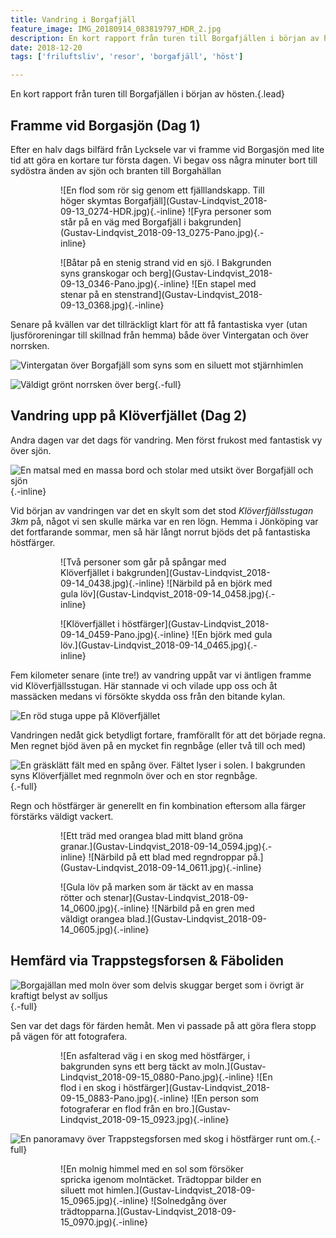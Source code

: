```yaml
---
title: Vandring i Borgafjäll
feature_image: IMG_20180914_083819797_HDR_2.jpg
description: En kort rapport från turen till Borgafjällen i början av hösten.
date: 2018-12-20
tags: ['friluftsliv', 'resor', 'borgafjäll', 'höst']

---
```


En kort rapport från turen till Borgafjällen i början av hösten.{.lead}

## Framme vid Borgasjön (Dag 1)

Efter en halv dags bilfärd från Lycksele var vi framme vid Borgasjön med lite tid att göra en kortare tur första dagen. Vi begav oss några minuter bort till sydöstra änden av sjön och branten till Borgahällan

<figure class="gallery -wide">
	<figure class="gallery-row -no-wrap">
		![En flod som rör sig genom ett fjälllandskapp. Till höger skymtas Borgafjäll](Gustav-Lindqvist_2018-09-13_0274-HDR.jpg){.-inline}
		![Fyra personer som står på en väg med Borgafjäll i bakgrunden](Gustav-Lindqvist_2018-09-13_0275-Pano.jpg){.-inline}
	</figure>
	<figure class="gallery-row">
		![Båtar på en stenig strand vid en sjö. I Bakgrunden syns granskogar och berg](Gustav-Lindqvist_2018-09-13_0346-Pano.jpg){.-inline}
		![En stapel med stenar på en stenstrand](Gustav-Lindqvist_2018-09-13_0368.jpg){.-inline}
	</figure>
</figure>

Senare på kvällen var det tillräckligt klart för att få fantastiska vyer (utan ljusföroreningar till skillnad från hemma) både över Vintergatan och över norrsken.

![Vintergatan över Borgafjäll som syns som en siluett mot stjärnhimlen](Gustav-Lindqvist_2018-09-13_0381-2.jpg "Vintergatan över Borgahällan")

![Väldigt grönt norrsken över berg](Gustav-Lindqvist_2018-09-13_0393.jpg){.-full}

## Vandring upp på Klöverfjället (Dag 2)

Andra dagen var det dags för vandring. Men först frukost med fantastisk vy över sjön.

![En matsal med en massa bord och stolar med utsikt över Borgafjäll och sjön](IMG_20180914_092442442.jpg "Frukostvyn över Borgasjön"){.-inline}

Vid början av vandringen var det en skylt som det stod _Klöverfjällsstugan 3km_ på, något vi sen skulle märka var en ren lögn. Hemma i Jönköping var det fortfarande sommar, men så här långt norrut bjöds det på fantastiska höstfärger.

<figure class="gallery -wide">
	<figure class="gallery-row">
		![Två personer som går på spångar med Klöverfjället i bakgrunden](Gustav-Lindqvist_2018-09-14_0438.jpg){.-inline}
		![Närbild på en björk med gula löv](Gustav-Lindqvist_2018-09-14_0458.jpg){.-inline}
	</figure>
	<figure class="gallery-row">
		![Klöverfjället i höstfärger](Gustav-Lindqvist_2018-09-14_0459-Pano.jpg){.-inline}
		![En björk med gula löv.](Gustav-Lindqvist_2018-09-14_0465.jpg){.-inline}
	</figure>
</figure>

Fem kilometer senare (inte tre!) av vandring uppåt var vi äntligen framme vid Klöverfjällsstugan. Här stannade vi och vilade upp oss och åt massäcken medans vi försökte skydda oss från den bitande kylan.

![En röd stuga uppe på Klöverfjället](Gustav-Lindqvist_2018-09-14_0559-Pano.jpg)

Vandringen nedåt gick betydligt fortare, framförallt för att det började regna.
Men regnet bjöd även på en mycket fin regnbåge (eller två till och med)

![En gräsklätt fält med en spång över. Fältet lyser i solen. I bakgrunden syns Klöverfjället med regnmoln över och en stor regnbåge.](Gustav-Lindqvist_2018-09-14_0591-Pano.jpg){.-full}

Regn och höstfärger är generellt en fin kombination eftersom alla färger förstärks väldigt vackert.

<figure class="gallery -wide">
	<figure class="gallery-row">
		![Ett träd med orangea blad mitt bland gröna granar.](Gustav-Lindqvist_2018-09-14_0594.jpg){.-inline}
		![Närbild på ett blad med regndroppar på.](Gustav-Lindqvist_2018-09-14_0611.jpg){.-inline}
	</figure>
	<figure class="gallery-row">
		![Gula löv på marken som är täckt av en massa rötter och stenar](Gustav-Lindqvist_2018-09-14_0600.jpg){.-inline}
		![Närbild på en gren med väldigt orangea blad.](Gustav-Lindqvist_2018-09-14_0605.jpg){.-inline}
	</figure>
</figure>

## Hemfärd via Trappstegsforsen & Fäboliden

![Borgajällan med moln över som delvis skuggar berget som i övrigt är kraftigt belyst av solljus](Gustav-Lindqvist_2018-09-15_0671_stitch.jpg "Borgahällan i solljuset"){.-full}

Sen var det dags för färden hemåt. Men vi passade på att göra flera stopp på vägen för att fotografera.

<figure class="gallery -wide">
	<figure class="gallery-row">
		![En asfalterad väg i en skog med höstfärger, i bakgrunden syns ett berg täckt av moln.](Gustav-Lindqvist_2018-09-15_0880-Pano.jpg){.-inline}
		![En flod i en skog i höstfärger](Gustav-Lindqvist_2018-09-15_0883-Pano.jpg){.-inline}
		![En person som fotograferar en flod från en bro.](Gustav-Lindqvist_2018-09-15_0923.jpg){.-inline}
	</figure>
</figure>

![En panoramavy över Trappstegsforsen med skog i höstfärger runt om.](Gustav-Lindqvist_2018-09-15_0924_Trappstegsforsen.jpg "Trappstegsforsen"){.-full}

<figure class="gallery -wide">
	<figure class="gallery-row">
		![En molnig himmel med en sol som försöker spricka igenom molntäcket. Trädtoppar bilder en siluett mot himlen.](Gustav-Lindqvist_2018-09-15_0965.jpg){.-inline}
		![Solnedgång över trädtopparna.](Gustav-Lindqvist_2018-09-15_0970.jpg){.-inline}
	</figure>
</figure>
